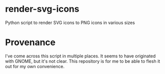 # render-svg-icons
Python script to render SVG icons to PNG icons in various sizes

# Provenance

I've come across this script in multiple places. It seems to have originated with GNOME, but it's not clear. This repository is for me to be able to flesh it out for my own convenience.
